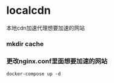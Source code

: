 # localcdn
本地cdn加速代理想要加速的网站

### mkdir cache
### 更改nginx.conf里面想要加速的网站
```
docker-compose up -d
```

